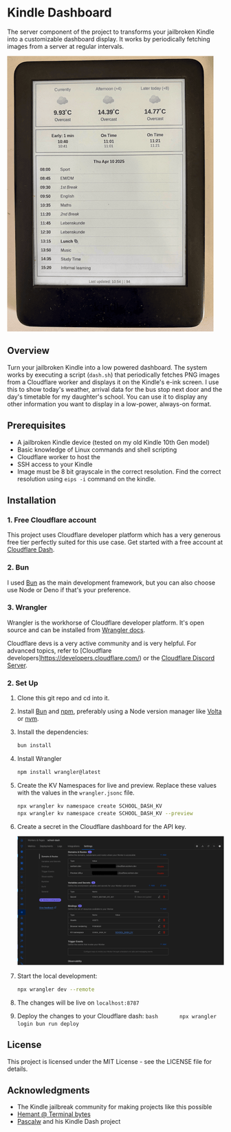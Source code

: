 # Kindle Dashboard

The server component of the project to transforms your jailbroken Kindle into a customizable dashboard display. It works by periodically fetching images from a server at regular intervals.

![Kindle Dashboard Example](dashboard.png)

## Overview

Turn your jailbroken Kindle into a low powered dashboard. The system works by executing a script (`dash.sh`) that periodically fetches PNG images from a Cloudflare worker and displays it on the Kindle's e-ink screen. I use this to show today's weather, arrival data for the bus stop next door and the day's timetable for my daughter's school. You can use it to display any other information you want to display in a low-power, always-on format.

## Prerequisites

- A jailbroken Kindle device (tested on my old Kindle 10th Gen model)
- Basic knowledge of Linux commands and shell scripting
- Cloudflare worker to host the 
- SSH access to your Kindle
- Image must be 8 bit grayscale in the correct resolution. 
  Find the correct resolution using `eips -i` command on the kindle.


## Installation

### 1. Free Cloudflare account

This project uses Cloudflare developer platform which has a very generous free tier perfectly suited for this use case.
Get started with a free account at [Cloudflare Dash](https://dash.cloudflare.com/sign-up?pt=f).

### 2. Bun 
I used [Bun](https://bun.sh/) as the main development framework, but you can also choose use Node or Deno if that's your preference.

### 3. Wrangler 
Wrangler is the workhorse of Cloudflare developer platform. It's open source and can be installed from [Wrangler docs](https://developers.cloudflare.com/workers/wrangler/).


Cloudflare devs is a very active community and is very helpful. For advanced topics, refer to [Cloudflare developers]https://developers.cloudflare.com/) or the [Cloudflare Discord Server](https://discord.com/invite/cloudflaredev).

### 2. Set Up

   1. Clone this git repo and cd into it.

   2. Install [Bun](https://bun.sh/) and [npm](https://docs.npmjs.com/getting-started), preferably using a Node version manager like [Volta](https://volta.sh/) or [nvm](https://github.com/nvm-sh/nvm).

   3. Install the dependencies:
      ```bash
      bun install
      ```

   3. Install Wrangler
      ```bash
      npm install wrangler@latest
      ```

   4. Create the KV Namespaces for live and preview. Replace these values with the values in the `wrangler.jsonc` file.
      ```bash
      npx wrangler kv namespace create SCHOOL_DASH_KV
      npx wrangler kv namespace create SCHOOL_DASH_KV --preview
      ```   

   5. Create a secret in the Cloudflare dashboard for the API key.

      ![Settings Example](cloudflare-settings.png)

   6. Start the local development:
      ```bash
      npx wrangler dev --remote
      ```
   7. The changes will be live on `localhost:8787`

   8.  Deploy the changes to your Cloudflare dash:
      ```bash      
      npx wrangler login
      bun run deploy
      ```
   


## License

This project is licensed under the MIT License - see the LICENSE file for details.

## Acknowledgments

- The Kindle jailbreak community for making projects like this possible
- [Hemant @ Terminal bytes](https://github.com/terminalbytes/kindle-dashboard)
- [Pascalw](https://github.com/pascalw/kindle-dash) and his Kindle Dash project

